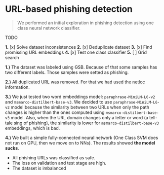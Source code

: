 # URL-based phishing detection

> We performed an initial exploration in phishing detection using one class neural network classifier.

TODO

**1.** [x] Solve dataset inconsistences
**2.** [x] Deduplicate dataset
**3.** [x] Find promissing URL embeddings
**4.** [x] Test one class classifier
**5.** [ ] Grid search

**1.)** The dataset was labeled using GSB. Because of that some samples has two different labels. Those samples were setted as phishing.

**2.)** All duplicated URL was removed. For that we had used the netloc information.

**3.)** We just tested two word embeddings model: `paraphrase-MiniLM-L6-v2` and `msmarco-distilbert-base-v3`.
We decided to use `paraphrase-MiniLM-L6-v2` model because the similarity between two URLs when only the path changes is higher than the ones computed using `msmarco-distilbert-base-v3` model.
Also, when the URL domain changes only a letter or word (a tell-tale sing of phishing), the similarity is lower for `msmarco-distilbert-base-v3` embeddings, which is bad.

**4.)** We built a simple fully-connected neural network (One Class SVM does not run on GPU, then we move on to NNs). The results showed **the model sucks**.
  - All phishing URLs was classified as safe.
  - The loss on validation and test stage are high.
  - The dataset is imbalanced
